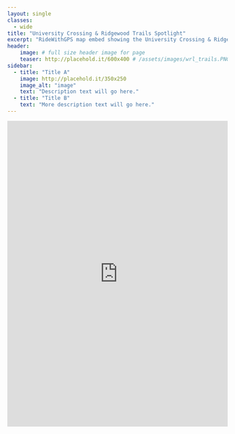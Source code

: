 ```yaml
---
layout: single
classes: 
  - wide
title: "University Crossing & Ridgewood Trails Spotlight"
excerpt: "RideWithGPS map embed showing the University Crossing & Ridgewood Trails with BikeDFW's recommended routes to nearby businesses and the locations of useful features like water fountains and repair stations."
header:
    image: # full size header image for page
    teaser: http://placehold.it/600x400 # /assets/images/wrl_trails.PNG # thumbnail for index page
sidebar:
  - title: "Title A"
    image: http://placehold.it/350x250
    image_alt: "image"
    text: "Description text will go here."
  - title: "Title B"
    text: "More description text will go here."
---
```


<iframe src="https://ridewithgps.com/embeds?type=region&id=8176" style="width: 1px; min-width: 100%; height: 700px; border: none;" scrolling="no"></iframe>